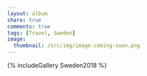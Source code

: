 ```yaml
---
layout: album
share: true
comments: true
tags: [Travel, Sweden]
image:
  thumbnail: /src/img/image-coming-soon.png
---
```


{% includeGallery Sweden2018 %}